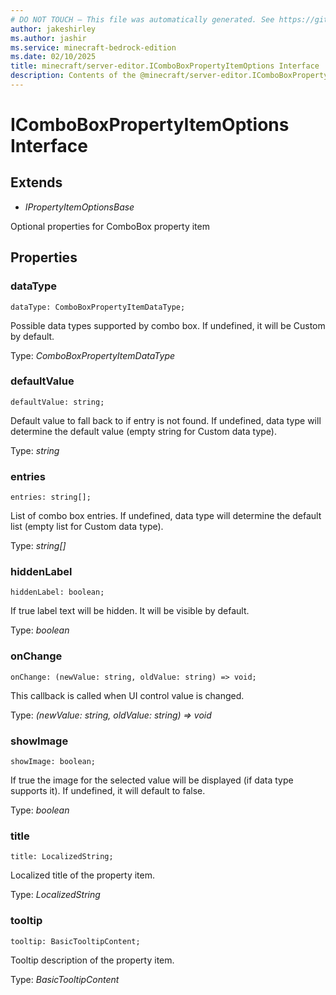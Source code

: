 ```yaml
---
# DO NOT TOUCH — This file was automatically generated. See https://github.com/mojang/minecraftapidocsgenerator to modify descriptions, examples, etc.
author: jakeshirley
ms.author: jashir
ms.service: minecraft-bedrock-edition
ms.date: 02/10/2025
title: minecraft/server-editor.IComboBoxPropertyItemOptions Interface
description: Contents of the @minecraft/server-editor.IComboBoxPropertyItemOptions class.
---
```

# IComboBoxPropertyItemOptions Interface

## Extends
- *IPropertyItemOptionsBase*

Optional properties for ComboBox property item

## Properties

### **dataType**
`dataType: ComboBoxPropertyItemDataType;`

Possible data types supported by combo box. If undefined, it will be Custom by default.

Type: *ComboBoxPropertyItemDataType*

### **defaultValue**
`defaultValue: string;`

Default value to fall back to if entry is not found. If undefined, data type will determine the default value (empty string for Custom data type).

Type: *string*

### **entries**
`entries: string[];`

List of combo box entries. If undefined, data type will determine the default list (empty list for Custom data type).

Type: *string[]*

### **hiddenLabel**
`hiddenLabel: boolean;`

If true label text will be hidden. It will be visible by default.

Type: *boolean*

### **onChange**
`onChange: (newValue: string, oldValue: string) => void;`

This callback is called when UI control value is changed.

Type: *(newValue: string, oldValue: string) => void*

### **showImage**
`showImage: boolean;`

If true the image for the selected value will be displayed (if data type supports it). If undefined, it will default to false.

Type: *boolean*

### **title**
`title: LocalizedString;`

Localized title of the property item.

Type: *LocalizedString*

### **tooltip**
`tooltip: BasicTooltipContent;`

Tooltip description of the property item.

Type: *BasicTooltipContent*

